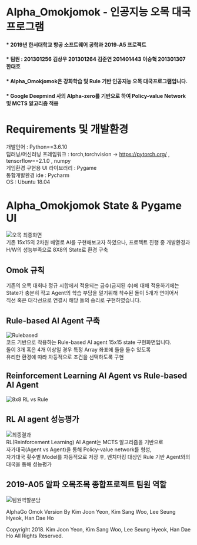 # Alpha_Omokjomok - 인공지능 오목 대국프로그램
#### * 2019년 한서대학교 항공 소프트웨어 공학과 2019-A5 프로젝트 
#### * 팀원 : 201301256 김상우 201301264 김준연 201401443 이승혁 201301307 한대호   
#### * Alpha_Omokjomok은 강화학습 및 Rule 기반 인공지능 오목 대국프로그램입니다.
#### * Google Deepmind 사의 Alpha-zero를 기반으로 하여 Policy-value Network 및 MCTS 알고리즘 적용
# Requirements 및 개발환경
개발언어 : Python==3.6.10  
딥러닝/머신러닝 프레임워크 : torch,torchvision -> https://pytorch.org/ , tensorflow==2.1.0  , numpy  
게임환경 구현용 UI 라이브러리 : Pygame  
통합개발환경 ide : Pycharm  
OS : Ubuntu 18.04  

# Alpha_Omokjomok State & Pygame UI
![오목 최종화면](https://user-images.githubusercontent.com/63779100/106120190-6bb75680-6199-11eb-8bc5-3454209b4a22.JPG)  
기존 15x15의 2차원 배열로 AI를 구현해보고자 하였으나, 프로젝트 진행 중 개발환경과 H/W의 성능부족으로 8X8의 State로 환경 구축

## Omok 규칙
기존의 오목 대회나 정규 시합에서 적용되는 금수(금지된 수)에 대해 적용하기에는  
State가 충분히 작고 Agent의 학습 부담을 덜기위해 착수된 돌이 5개가 연이어서   
직선 혹은 대각선으로 연결시 해당 돌의 승리로 구현하였습니다. 

## Rule-based AI Agent 구축 
![Rulebased](https://user-images.githubusercontent.com/63779100/106120767-221b3b80-619a-11eb-99fd-6c7bb4211d27.gif)  
코드 기반으로 작용하는 Rule-based AI agent 15x15 state 구현화면입니다.  
돌이 3개 혹은 4개 이상일 경우 특정 Array 좌표에 돌을 둘수 있도록  
유리한 환경에 따라 차등적으로 조건을 선택하도록 구현


## Reinforcement Learning AI Agent vs Rule-based AI Agent
![8x8 RL vs Rule](https://user-images.githubusercontent.com/63779100/106122253-d7022800-619b-11eb-92bb-4bd5d98f4de2.gif)

## RL AI agent 성능평가
![최종결과](https://user-images.githubusercontent.com/63779100/106122489-1c265a00-619c-11eb-8b55-9f9c394604ac.JPG)  
RL(Reinforcement Learning) AI Agent는 MCTS 알고리즘을 기반으로  
자가대국(Agent vs Agent)을 통해 Policy-value network를 형성,  
자가대국 횟수별 Model를 차등적으로 저장 후, 벤치마킹 대상인 Rule 기반 Agent와의 대국을 통해 성능평가

## 2019-A05 알파 오목조목 종합프로젝트 팀원 역할


![팀원역할분담](https://user-images.githubusercontent.com/63779100/106121168-9950cf80-619a-11eb-9179-00f7f88a66ac.JPG)


AlphaGo Omok Version 
By Kim Joon Yeon, Kim Sang Woo, Lee Seung Hyeok, Han Dae Ho

Copyright 2018. Kim Joon Yeon, Kim Sang Woo, Lee Seung Hyeok, Han Dae Ho All Rights Reserved.
